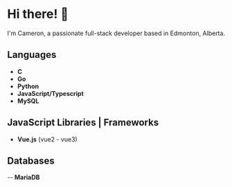 # Hi there! 👋
I'm Cameron, a passionate full-stack developer based in Edmonton, Alberta.

## Languages
- **C**
- **Go**
- **Python**
- **JavaScript/Typescript**
- **MySQL**

## JavaScript Libraries | Frameworks
- **Vue.js** (vue2 - vue3)

## Databases

-- **MariaDB**
